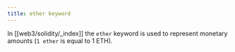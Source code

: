 ```yaml
---
title: ether keyword
---
```


In [[web3/solidity/_index]] the `ether` keyword is used to represent monetary amounts (`1 ether` is equal to 1 ETH).
